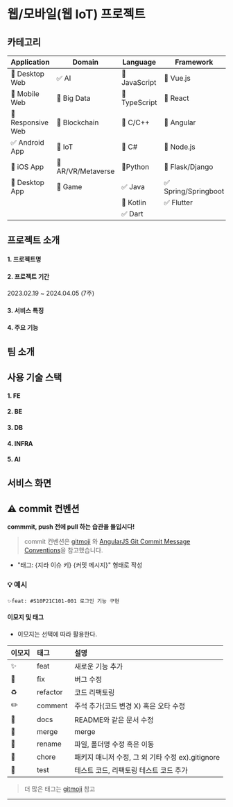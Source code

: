 # 웹/모바일(웹 IoT) 프로젝트

<!-- 필수 항목 -->

## 카테고리

| Application                          | Domain                                | Language                         | Framework                            |
| ------------------------------------ | ------------------------------------- | -------------------------------- | ------------------------------------ |
| :black_square_button: Desktop Web    | :white_check_mark: AI                 | :black_square_button: JavaScript | :black_square_button: Vue.js         |
| :black_square_button: Mobile Web     | :black_square_button: Big Data        | :black_square_button: TypeScript | :black_square_button: React          |
| :black_square_button: Responsive Web | :black_square_button: Blockchain      | :black_square_button: C/C++      | :black_square_button: Angular        |
| :white_check_mark: Android App       | :black_square_button: IoT             | :black_square_button: C#         | :black_square_button: Node.js        |
| :black_square_button: iOS App        | :black_square_button: AR/VR/Metaverse | :black_square_button: ​Python    | :black_square_button: Flask/Django   |
| :black_square_button: Desktop App    | :black_square_button: Game            | :white_check_mark: Java          | :white_check_mark: Spring/Springboot |
|                                      |                                       | :black_square_button: Kotlin     | :white_check_mark: Flutter           |
|                                      |                                       | :white_check_mark: Dart          |                                      |

<!-- 필수 항목 -->

## 프로젝트 소개

#### 1. 프로젝트명

#### 2. 프로젝트 기간

2023.02.19 ~ 2024.04.05 (7주)

#### 3. 서비스 특징

#### 4. 주요 기능

<!-- 자유 양식 -->

## 팀 소개

<!-- 자유 양식 -->

## 사용 기술 스택

#### 1. FE

#### 2. BE

#### 3. DB

#### 4. INFRA

#### 5. AI

## 서비스 화면

## ⚠️ commit 컨벤션

**commmit, push 전에 pull 하는 습관을 들입시다!**

> commit 컨벤션은 [gitmoji](https://gitmoji.dev/)
> 와 [AngularJS Git Commit Message Conventions](https://gist.github.com/stephenparish/9941e89d80e2bc58a153)을 참고했습니다.

- "태그: {지라 이슈 키} {커밋 메시지}" 형태로 작성

### 💡 예시

`✨feat: #S10P21C101-001 로그인 기능 구현`

#### 이모지 및 태그

- 이모지는 선택에 따라 활용한다.

| 이모지 | 태그     | 설명                                  |
| :----- | :------- | :------------------------------------ |
| ✨     | feat     | 새로운 기능 추가                      |
| 🐛     | fix      | 버그 수정                             |
| ♻️     | refactor | 코드 리팩토링                         |
| ✏️     | comment  | 주석 추가(코드 변경 X) 혹은 오타 수정 |
| 📝     | docs     | README와 같은 문서 수정               |
| 🔀     | merge    | merge                                 |
| 🚚     | rename   | 파일, 폴더명 수정 혹은 이동           |
| 🔧     | chore    | 패키지 매니저 수정, 그 외 기타 수정 ex).gitignore |
| :test_tube:     | test    | 테스트 코드, 리팩토링 테스트 코드 추가 |

> 더 많은 태그는 [gitmoji](https://gitmoji.dev/) 참고

<hr />
